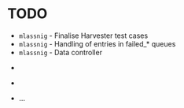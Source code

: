 # TODO

* ``mlassnig`` - Finalise Harvester test cases
* ``mlassnig`` - Handling of entries in failed_* queues
* ``mlassnig`` - Data controller
* ```` - Sane AGIS information utility
* ```` - EventService workflows
* ...
